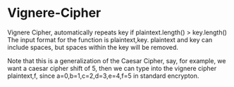 # Vignere-Cipher
Vignere Cipher, automatically repeats key if plaintext.length() > key.length()
The input format for the function is plaintext,key. plaintext and key can include spaces, but spaces within the key will be removed.

Note that this is a generalization of the Caesar Cipher, say, for example, we want a caesar cipher shift of 5, then we can type into the vignere cipher plaintext,f, since a=0,b=1,c=2,d=3,e=4,f=5 in standard encrypton.
